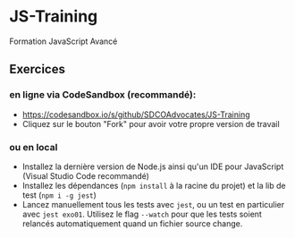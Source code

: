 # JS-Training
Formation JavaScript Avancé

## Exercices

### en ligne via CodeSandbox (recommandé):

- https://codesandbox.io/s/github/SDCOAdvocates/JS-Training
- Cliquez sur le bouton "Fork" pour avoir votre propre version de travail

### ou en local

- Installez la dernière version de Node.js ainsi qu'un IDE pour JavaScript (Visual Studio Code recommandé)
- Installez les dépendances (`npm install` à la racine du projet) et la lib de test (`npm i -g jest`)
- Lancez manuellement tous les tests avec `jest`, ou un test en particulier avec `jest exo01`. Utilisez le flag `--watch` pour que les tests soient relancés automatiquement quand un fichier source change.

